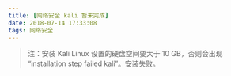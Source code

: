 ```yaml
---
title: [网络安全 kali 暂未完成]
date: 2018-07-14 17:33:08
tags: 网络安全
---
```

> 注：安装 Kali Linux 设置的硬盘空间要大于 10 GB，否则会出现 “installation step failed kali”。安装失败。

